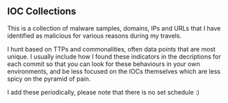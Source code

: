 ## IOC Collections

This is a collection of malware samples, domains, IPs and URLs that I have identified as malicious for various reasons during my travels.

I hunt based on TTPs and commonalities, often data points that are most unique. I usually include how I found these indicators in the decriptions for each commit so that you can look for these behaviours in your own environments, and be less focused on the IOCs themselves which are less spicy on the pyramid of pain.

I add these periodically, please note that there is no set schedule :)
